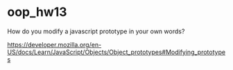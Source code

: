 # oop_hw13

How do you modify a javascript prototype in your own words?

https://developer.mozilla.org/en-US/docs/Learn/JavaScript/Objects/Object_prototypes#Modifying_prototypes
